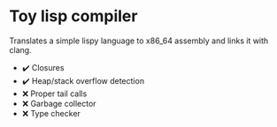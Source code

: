 # Toy lisp compiler

Translates a simple lispy language to x86_64 assembly and links it with clang.

- :heavy_check_mark: Closures
- :heavy_check_mark: Heap/stack overflow detection
- :x: Proper tail calls
- :x: Garbage collector
- :x: Type checker
